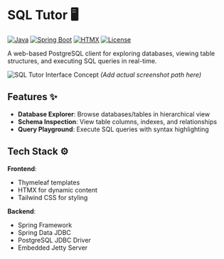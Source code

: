 # SQL Tutor :desktop_computer:

[![Java](https://img.shields.io/badge/Java-17+-blue?logo=openjdk)](https://openjdk.org/)
[![Spring Boot](https://img.shields.io/badge/Spring_Boot-3.0+-6DB33F?logo=spring)](https://spring.io/)
[![HTMX](https://img.shields.io/badge/HTMX-1.9.0-0A0A0A?logo=htmx)](https://htmx.org/)
[![License](https://img.shields.io/badge/License-MIT-green.svg)](LICENSE)

A web-based PostgreSQL client for exploring databases, viewing table structures, and executing SQL queries in real-time.

![SQL Tutor Interface Concept](screenshots/app-preview.png) *(Add actual screenshot path here)*

## Features :sparkles:

- **Database Explorer**: Browse databases/tables in hierarchical view
- **Schema Inspection**: View table columns, indexes, and relationships
- **Query Playground**: Execute SQL queries with syntax highlighting

## Tech Stack :gear:

**Frontend**:
- Thymeleaf templates
- HTMX for dynamic content
- Tailwind CSS for styling


**Backend**:
- Spring Framework 
- Spring Data JDBC
- PostgreSQL JDBC Driver
- Embedded Jetty Server

